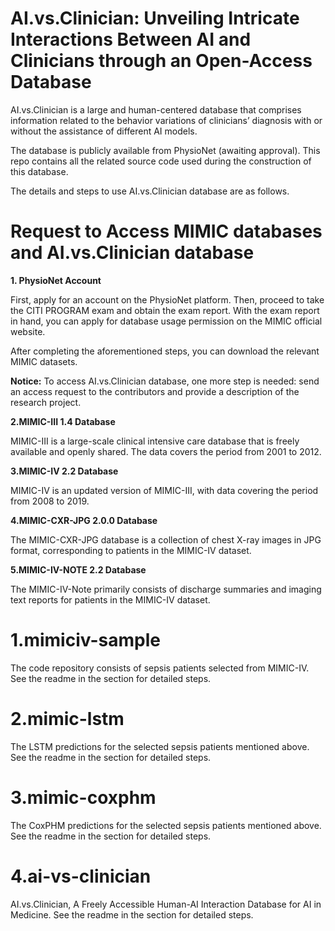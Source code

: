 # AI.vs.Clinician: Unveiling Intricate Interactions Between AI and Clinicians through an Open-Access Database

AI.vs.Clinician is a large and human-centered database that comprises information related to the behavior variations of clinicians’ diagnosis with or without the assistance of different AI models.

The database is publicly available from PhysioNet (awaiting approval). This repo contains all the related source code used during the construction of this database.

The details and steps to use AI.vs.Clinician database are as follows.

# Request to Access MIMIC databases and AI.vs.Clinician database

**1. PhysioNet Account**

First, apply for an account on the PhysioNet platform. Then, proceed to take the CITI PROGRAM exam and obtain the exam report. With the exam report in hand, you can apply for database usage permission on the MIMIC official website.

After completing the aforementioned steps, you can download the relevant MIMIC datasets.

**Notice:**  To access AI.vs.Clinician database, one more step is needed: send an access request to the contributors and provide a description of the research project.

**2.MIMIC-III 1.4 Database**

MIMIC-III is a large-scale clinical intensive care database that is freely available and openly shared. The data covers the period from 2001 to 2012.

**3.MIMIC-IV 2.2 Database**

MIMIC-IV is an updated version of MIMIC-III, with data covering the period from 2008 to 2019.


**4.MIMIC-CXR-JPG 2.0.0 Database**

The MIMIC-CXR-JPG database is a collection of chest X-ray images in JPG format, corresponding to patients in the MIMIC-IV dataset.


**5.MIMIC-IV-NOTE 2.2 Database**

The MIMIC-IV-Note primarily consists of discharge summaries and imaging text reports for patients in the MIMIC-IV dataset.


# 1.mimiciv-sample
The code repository consists of sepsis patients selected from MIMIC-IV.
See the readme in the section for detailed steps.

# 2.mimic-lstm
The LSTM predictions for the selected sepsis patients mentioned above.
See the readme in the section for detailed steps.

# 3.mimic-coxphm
The CoxPHM predictions for the selected sepsis patients mentioned above.
See the readme in the section for detailed steps.

# 4.ai-vs-clinician
AI.vs.Clinician, A Freely Accessible Human-AI Interaction Database for AI in Medicine.
See the readme in the section for detailed steps.